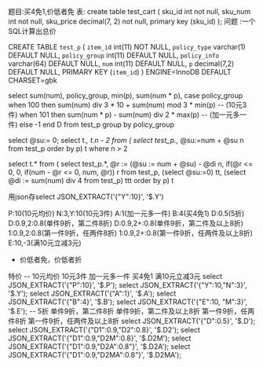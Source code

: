 

题目:买4免1,价低者免
表:
create table test_cart (
	sku_id int not null,
	sku_num int not null,
	sku_price decimal(7, 2) not null,
	primary key (sku_id)
);
问题 :一个SQL计算出总价




CREATE TABLE `test_p` (
  `item_id` int(11) NOT NULL,
  `policy_type` varchar(1) DEFAULT NULL,
  `policy_group` int(11) DEFAULT NULL,
  `policy_info` varchar(64) DEFAULT NULL,
  `num` int(11) DEFAULT NULL,
  `p` decimal(7,2) DEFAULT NULL,
  PRIMARY KEY (`item_id`)
) ENGINE=InnoDB DEFAULT CHARSET=gbk






select sum(num), policy_group, min(p), sum(num * p),
case policy_group 
when 100 then sum(num) div 3 * 10 + sum(num) mod 3 * min(p) -- (10元3件)
when 101 then sum(num * p) - sum(num) div 2 * max(p) -- (加一元多一件)
else -1 end D
from test_p group by policy_group






select @su:= 0;
select t.*, t.n - 2 from (
select test_p.*, @su:=num + @su n from test_p order by p) t where n > 2




select t.* from (
select test_p.*, @r := (@su := num + @su) - @di  n, if(@r <= 0, 0, if(num - @r <= 0, num, @r)) r from test_p, 
(select @su:=0) tt, (select @di := sum(num) div 4 from test_p) ttt order by p) t





用json存select JSON_EXTRACT('{"Y":10}', '$.Y')


P:10(10元均价)
N:3,Y:10(10元3件)
A:1(加一元多一件)
B:4(买4免1)
D:0.5(5折)
D:0.9,2:0.8(单件9折，第二件8折)
D:0.9,2+:0.8(单件9折，第二件及以上8折)
1:0.9,2:0.8(第一件9折，任两件8折)
1:0.9,2+:0.8(第一件9折，任两件及以上8折)
E:10,-3(满10元立减3元)

* 价低者免，价低者折

特价
-- 10元均价 10元3件 加一元多一件 买4免1 满10元立减3元
select JSON_EXTRACT('{"P":10}', '$.P');
select JSON_EXTRACT('{"Y":10,"N":3}', '$.Y');
select JSON_EXTRACT('{"A":1}', '$.A');
select JSON_EXTRACT('{"B":4}', '$.B');
select JSON_EXTRACT('{"E":10, "M":3}', '$.E');
-- 5折 单件9折，第二件8折  单件9折，第二件及以上8折  第一件9折，任两件8折  第一件9折，任两件及以上8折
select JSON_EXTRACT('{"D":0.5}', '$.D');
select JSON_EXTRACT('{"D1":0.9,"D2":0.8}', '$.D2');
select JSON_EXTRACT('{"D1":0.9,"D2M":0.8}', '$.D2M');
select JSON_EXTRACT('{"D1":0.9,"D2A":0.8"}', '$.D2A');
select JSON_EXTRACT('{"D1":0.9,"D2MA":0.8"}', '$.D2MA');















